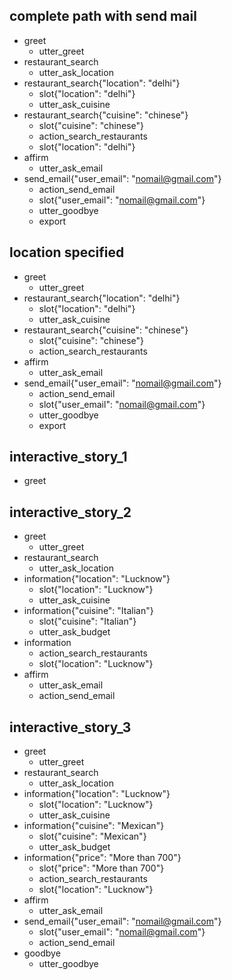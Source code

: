 ## complete path with send mail
* greet
    - utter_greet
* restaurant_search
    - utter_ask_location
* restaurant_search{"location": "delhi"}
    - slot{"location": "delhi"}
    - utter_ask_cuisine
* restaurant_search{"cuisine": "chinese"}
    - slot{"cuisine": "chinese"}
    - action_search_restaurants
    - slot{"location": "delhi"}
* affirm
    - utter_ask_email
* send_email{"user_email": "nomail@gmail.com"}
    - action_send_email
    - slot{"user_email": "nomail@gmail.com"}
    - utter_goodbye
    - export


## location specified
* greet
    - utter_greet
* restaurant_search{"location": "delhi"}
    - slot{"location": "delhi"}
    - utter_ask_cuisine
* restaurant_search{"cuisine": "chinese"}
    - slot{"cuisine": "chinese"}
    - action_search_restaurants
* affirm
    - utter_ask_email
* send_email{"user_email": "nomail@gmail.com"}
    - action_send_email
    - slot{"user_email": "nomail@gmail.com"}
    - utter_goodbye
    - export

## interactive_story_1
* greet

## interactive_story_2
* greet
    - utter_greet
* restaurant_search
    - utter_ask_location
* information{"location": "Lucknow"}
    - slot{"location": "Lucknow"}
    - utter_ask_cuisine
* information{"cuisine": "Italian"}
    - slot{"cuisine": "Italian"}
    - utter_ask_budget
* information
    - action_search_restaurants
    - slot{"location": "Lucknow"}
* affirm
    - utter_ask_email
    - action_send_email

## interactive_story_3
* greet
    - utter_greet
* restaurant_search
    - utter_ask_location
* information{"location": "Lucknow"}
    - slot{"location": "Lucknow"}
    - utter_ask_cuisine
* information{"cuisine": "Mexican"}
    - slot{"cuisine": "Mexican"}
    - utter_ask_budget
* information{"price": "More than 700"}
    - slot{"price": "More than 700"}
    - action_search_restaurants
    - slot{"location": "Lucknow"}
* affirm
    - utter_ask_email
* send_email{"user_email": "nomail@gmail.com"}
    - slot{"user_email": "nomail@gmail.com"}
    - action_send_email
* goodbye
    - utter_goodbye
